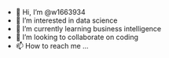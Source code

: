 - 👋 Hi, I’m @w1663934
- 👀 I’m interested in data science
- 🌱 I’m currently learning business intelligence 
- 💞️ I’m looking to collaborate on coding
- 📫 How to reach me ...

<!---
w1663934/w1663934 is a ✨ special ✨ repository because its `README.md` (this file) appears on your GitHub profile.
You can click the Preview link to take a look at your changes.
--->
